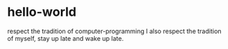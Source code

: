 # hello-world
respect the tradition of  computer-programming
I also respect the tradition of myself, stay up late and wake up late.
